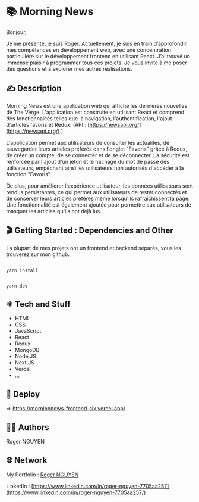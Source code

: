 # 📚 Morning News

Bonjour,

Je me présente, je suis Roger. Actuellement, je suis en train d’approfondir mes compétences en développement web, avec une concentration particulière sur le développement frontend en utilisant React. J’ai trouvé un immense plaisir à programmer tous ces projets. Je vous invite à me poser des questions et à explorer mes autres réalisations.

## ✍️ Description

Morning News est une application web qui affiche les dernières nouvelles de The Verge. L'application est construite en utilisant React et comprend des fonctionnalités telles que la navigation, l'authentification, l'ajout d'articles favoris et Redux. (API : [https://newsapi.org/](https://newsapi.org/) )

L'application permet aux utilisateurs de consulter les actualités, de sauvegarder leurs articles préférés dans l'onglet "Favoris" grâce à Redux, de créer un compte, de se connecter et de se déconnecter. La sécurité est renforcée par l'ajout d'un jeton et le hachage du mot de passe des utilisateurs, empêchant ainsi les utilisateurs non autorisés d'accéder à la fonction "Favoris".

De plus, pour améliorer l'expérience utilisateur, les données utilisateurs sont rendus persistantes, ce qui permet aux utilisateurs de rester connectés et de conserver leurs articles préférés même lorsqu'ils rafraîchissent la page. Une fonctionnalité est également ajoutée pour permettre aux utilisateurs de masquer les articles qu'ils ont déjà lus.

## 🎬 Getting Started : Dependencies and Other

La plupart de mes projets ont un frontend et backend séparés, vous les trouverez sur mon github.

```

yarn install

```

```

yarn dev

```

## ⚛️ Tech and Stuff

- HTML
- CSS
- JavaScript
- React
- Redux
- MongoDB
- Node.JS
- Next.JS
- Vercel
- …

## 🚀 Deploy

⇒ https://morningnews-frontend-six.vercel.app/

## 🧑‍💻 Authors

Roger NGUYEN

## 🌐 Network

My Portfolio : [Roger NGUYEN](https://portfolio-roger.vercel.app/)

LinkedIn : [https://www.linkedin.com/in/roger-nguyen-7705aa257](https://www.linkedin.com/in/roger-nguyen-7705aa257/)
